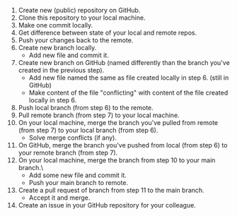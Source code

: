 1. Create new (public) repository on GitHub.
2. Clone this repository to your local machine.
3. Make one commit locally.
4. Get difference between state of your local and remote repos.
5. Push your changes back to the remote.
6. Create new branch locally.
    * Add new file and commit it.
7. Create new branch on GitHub (named differently than the branch you've created in the previous step). 
    * Add new file named the same as file created locally in step 6. (still in GitHub)
    * Make content of the file "conflicting" with content of the file created locally in step 6.
8. Push local branch (from step 6) to the remote. 
9. Pull remote branch (from step 7) to your local machine.
10. On your local machine, merge the branch you've pulled from remote (from step 7) to your local branch (from step 6).
    * Solve merge conflicts (if any).
11. On GitHub, merge the branch you've pushed from local (from step 6) to your remote branch (from step 7).
12. On your local machine, merge the branch from step 10 to your main branch.\
    * Add some new file and commit it.
    * Push your main branch to remote.
13. Create a pull request of branch from step 11 to the main branch.
    * Accept it and merge.
14. Create an issue in your GitHub repository for your colleague.